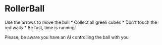 RollerBall
==========

Use the arrows to move the ball * 
Collect all green cubes * 
Don't touch the red walls * 
Be fast, time is running! 

Please, be aware you have an AI controlling the ball with you


